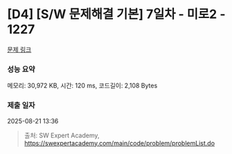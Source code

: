 # [D4] [S/W 문제해결 기본] 7일차 - 미로2 - 1227 

[문제 링크](https://swexpertacademy.com/main/code/problem/problemDetail.do?contestProbId=AV14wL9KAGkCFAYD) 

### 성능 요약

메모리: 30,972 KB, 시간: 120 ms, 코드길이: 2,108 Bytes

### 제출 일자

2025-08-21 13:36



> 출처: SW Expert Academy, https://swexpertacademy.com/main/code/problem/problemList.do